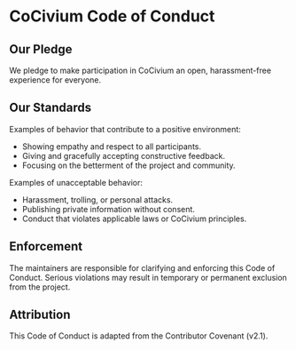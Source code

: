 # CoCivium Code of Conduct

## Our Pledge
We pledge to make participation in CoCivium an open, harassment-free experience for everyone.

## Our Standards
Examples of behavior that contribute to a positive environment:
- Showing empathy and respect to all participants.
- Giving and gracefully accepting constructive feedback.
- Focusing on the betterment of the project and community.

Examples of unacceptable behavior:
- Harassment, trolling, or personal attacks.
- Publishing private information without consent.
- Conduct that violates applicable laws or CoCivium principles.

## Enforcement
The maintainers are responsible for clarifying and enforcing this Code of Conduct.
Serious violations may result in temporary or permanent exclusion from the project.

## Attribution
This Code of Conduct is adapted from the Contributor Covenant (v2.1).


